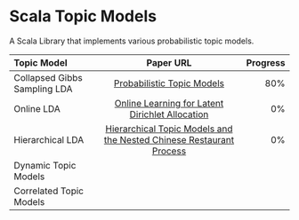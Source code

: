 Scala Topic Models
============

A Scala Library that implements various probabilistic topic models.

| Topic Model  | Paper URL  | Progress |
| :------------ |:---------------:| -----:|
| Collapsed Gibbs Sampling LDA      | [Probabilistic Topic Models](http://psiexp.ss.uci.edu/research/papers/SteyversGriffithsLSABookFormatted.pdf) | 80% |
| Online LDA      | [Online Learning for Latent Dirichlet Allocation](https://www.google.ca/url?sa=t&rct=j&q=&esrc=s&source=web&cd=1&cad=rja&uact=8&ved=0CCMQFjAA&url=https%3A%2F%2Fwww.cs.princeton.edu%2F~blei%2Fpapers%2FHoffmanBleiBach2010b.pdf&ei=2MrJU8zRJIOqyASAroDwDQ&usg=AFQjCNHLmU8Gk_P4usBj2QcGcaolw87w4w&sig2=lLl5Xzskw8A86S7lJsgqyA&bvm=bv.71198958,d.aWw)        |   0% |
| Hierarchical LDA | [Hierarchical Topic Models and the Nested Chinese Restaurant Process](http://machinelearning.wustl.edu/mlpapers/paper_files/NIPS2003_AA03.pdf)        |    0% |
| Dynamic Topic Models |            |        |
| Correlated Topic Models |         |        | 
